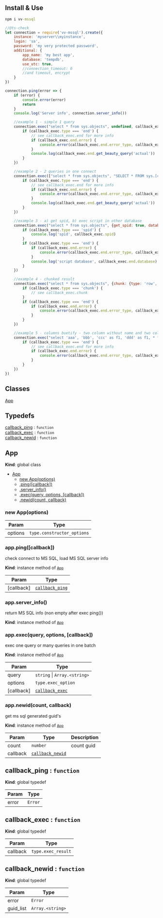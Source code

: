 ## Install & Use
```cmd
npm i vv-mssql
```
```js
//@ts-check
let connection = require('vv-mssql').create({
    instance: 'myserver\\myinstance',
    login: 'sa',
    password: 'my very protected password',
    additional: {
        app_name: 'my best app',
        database: 'tempdb',
        use_utc: true,
        //connection_timeout: 0
        //and timeout, encrypt
    }
})

connection.ping(error => {
    if (error) {
        console.error(error)
        return
    }
    console.log('Server info', connection.server_info())

    //example 1 - simple 1 query
    connection.exec("select * from sys.objects", undefined, callback_exec => {
        if (callback_exec.type === 'end') {
            // see callback_exec.end for more info
            if (callback_exec.end.error) {
                console.error(callback_exec.end.error_type, callback_exec.end.error)
            }
            console.log(callback_exec.end.get_beauty_query('actual'))
        }
    })

    //example 2 - 2 queries in one connect
    connection.exec(["select * from sys.objects", "SELECT * FROM sys.[columns]"], undefined, callback_exec => {
        if (callback_exec.type === 'end') {
            // see callback_exec.end for more info
            if (callback_exec.end.error) {
                console.error(callback_exec.end.error_type, callback_exec.end.error)
            }
            console.log(callback_exec.end.get_beauty_query('actual'))
        }
    })

    //example 3 - a) get spid, b) exec script in other database
    connection.exec("select * from sys.objects", {get_spid: true, database: 'master'}, callback_exec => {
        if (callback_exec.type === 'spid') {
            console.log('spid', callback_exec.spid)
        }
        if (callback_exec.type === 'end') {
            if (callback_exec.end.error) {
                console.error(callback_exec.end.error_type, callback_exec.end.error)
            }
            console.log('script database', callback_exec.end.database)
        }
    })

    //example 4 - chunked result
    connection.exec("select * from sys.objects", {chunk: {type: 'row', chunk: 50 }}, callback_exec => {
        if (callback_exec.type === 'chunk') {
            // see callback_exec.chunk
        }
        if (callback_exec.type === 'end') {
            if (callback_exec.end.error) {
                console.error(callback_exec.end.error_type, callback_exec.end.error)
            }
        }
    })

    //example 5 - columns buetify - two column without name and two column with same name
    connection.exec("select 'aaa', 'bbb', 'ccc' as f1, 'ddd' as f1, * from sys.objects", undefined, callback_exec => {
        if (callback_exec.type === 'end') {
            // see callback_exec.end for more info
            if (callback_exec.end.error) {
                console.error(callback_exec.end.error_type, callback_exec.end.error)
            }
        }
    })
})
```
## Classes

<dl>
<dt><a href="#App">App</a></dt>
<dd></dd>
</dl>

## Typedefs

<dl>
<dt><a href="#callback_ping">callback_ping</a> : <code>function</code></dt>
<dd></dd>
<dt><a href="#callback_exec">callback_exec</a> : <code>function</code></dt>
<dd></dd>
<dt><a href="#callback_newid">callback_newid</a> : <code>function</code></dt>
<dd></dd>
</dl>

<a name="App"></a>

## App
**Kind**: global class  

* [App](#App)
    * [new App(options)](#new_App_new)
    * [.ping([callback])](#App+ping)
    * [.server_info()](#App+server_info)
    * [.exec(query, options, [callback])](#App+exec)
    * [.newid(count, callback)](#App+newid)

<a name="new_App_new"></a>

### new App(options)

| Param | Type |
| --- | --- |
| options | <code>type.constructor\_options</code> | 

<a name="App+ping"></a>

### app.ping([callback])
check connect to MS SQL, load MS SQL server info

**Kind**: instance method of [<code>App</code>](#App)  

| Param | Type |
| --- | --- |
| [callback] | [<code>callback\_ping</code>](#callback_ping) | 

<a name="App+server_info"></a>

### app.server\_info()
return MS SQL info (non empty after exec ping())

**Kind**: instance method of [<code>App</code>](#App)  
<a name="App+exec"></a>

### app.exec(query, options, [callback])
exec one query or many queries in one batch

**Kind**: instance method of [<code>App</code>](#App)  

| Param | Type |
| --- | --- |
| query | <code>string</code> \| <code>Array.&lt;string&gt;</code> | 
| options | <code>type.exec\_option</code> | 
| [callback] | [<code>callback\_exec</code>](#callback_exec) | 

<a name="App+newid"></a>

### app.newid(count, callback)
get ms sql generated guid's

**Kind**: instance method of [<code>App</code>](#App)  

| Param | Type | Description |
| --- | --- | --- |
| count | <code>number</code> | count guid |
| callback | [<code>callback\_newid</code>](#callback_newid) |  |

<a name="callback_ping"></a>

## callback\_ping : <code>function</code>
**Kind**: global typedef  

| Param | Type |
| --- | --- |
| error | <code>Error</code> | 

<a name="callback_exec"></a>

## callback\_exec : <code>function</code>
**Kind**: global typedef  

| Param | Type |
| --- | --- |
| callback | <code>type.exec\_result</code> | 

<a name="callback_newid"></a>

## callback\_newid : <code>function</code>
**Kind**: global typedef  

| Param | Type |
| --- | --- |
| error | <code>Error</code> | 
| guid_list | <code>Array.&lt;string&gt;</code> | 

